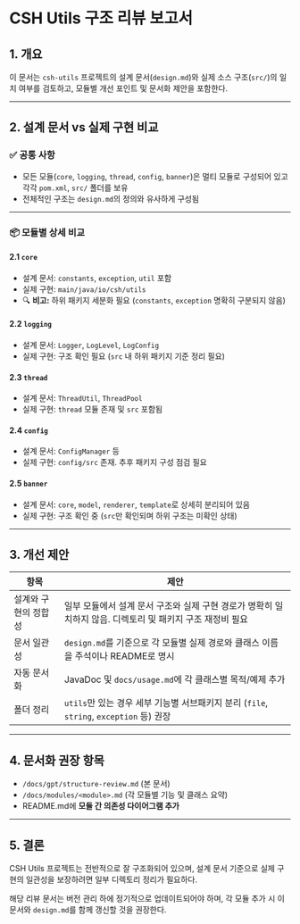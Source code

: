 # CSH Utils 구조 리뷰 보고서

## 1. 개요

이 문서는 `csh-utils` 프로젝트의 설계 문서(`design.md`)와 실제 소스 구조(`src/`)의 일치 여부를 검토하고,
모듈별 개선 포인트 및 문서화 제안을 포함한다.

---

## 2. 설계 문서 vs 실제 구현 비교

### ✅ 공통 사항
- 모든 모듈(`core`, `logging`, `thread`, `config`, `banner`)은 멀티 모듈로 구성되어 있고 각각 `pom.xml`, `src/` 폴더를 보유
- 전체적인 구조는 `design.md`의 정의와 유사하게 구성됨

---

### 📦 모듈별 상세 비교

#### 2.1 `core`
- 설계 문서: `constants`, `exception`, `util` 포함
- 실제 구현: `main/java/io/csh/utils`
- 🔍 **비고:** 하위 패키지 세분화 필요 (`constants`, `exception` 명확히 구분되지 않음)

#### 2.2 `logging`
- 설계 문서: `Logger`, `LogLevel`, `LogConfig`
- 실제 구현: 구조 확인 필요 (`src` 내 하위 패키지 기준 정리 필요)

#### 2.3 `thread`
- 설계 문서: `ThreadUtil`, `ThreadPool`
- 실제 구현: `thread` 모듈 존재 및 `src` 포함됨

#### 2.4 `config`
- 설계 문서: `ConfigManager` 등
- 실제 구현: `config/src` 존재. 추후 패키지 구성 점검 필요

#### 2.5 `banner`
- 설계 문서: `core`, `model`, `renderer`, `template`로 상세히 분리되어 있음
- 실제 구현: 구조 확인 중 (`src`만 확인되며 하위 구조는 미확인 상태)

---

## 3. 개선 제안

| 항목 | 제안 |
|------|------|
| 설계와 구현의 정합성 | 일부 모듈에서 설계 문서 구조와 실제 구현 경로가 명확히 일치하지 않음. 디렉토리 및 패키지 구조 재정비 필요 |
| 문서 일관성 | `design.md`를 기준으로 각 모듈별 실제 경로와 클래스 이름을 주석이나 README로 명시 |
| 자동 문서화 | JavaDoc 및 `docs/usage.md`에 각 클래스별 목적/예제 추가 |
| 폴더 정리 | `utils`만 있는 경우 세부 기능별 서브패키지 분리 (`file`, `string`, `exception` 등) 권장 |

---

## 4. 문서화 권장 항목

- `/docs/gpt/structure-review.md` (본 문서)
- `/docs/modules/<module>.md` (각 모듈별 기능 및 클래스 요약)
- README.md에 **모듈 간 의존성 다이어그램 추가**

---

## 5. 결론

CSH Utils 프로젝트는 전반적으로 잘 구조화되어 있으며,
설계 문서 기준으로 실제 구현의 일관성을 보장하려면 일부 디렉토리 정리가 필요하다.

해당 리뷰 문서는 버전 관리 하에 정기적으로 업데이트되어야 하며,
각 모듈 추가 시 이 문서와 `design.md`를 함께 갱신할 것을 권장한다.
